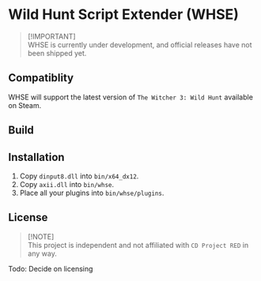 # Wild Hunt Script Extender (WHSE)
> [!IMPORTANT]\
> WHSE is currently under development, and official releases have not been shipped yet.

## Compatiblity
WHSE will support the latest version of `The Witcher 3: Wild Hunt` available on Steam.

## Build

## Installation
1. Copy `dinput8.dll` into `bin/x64_dx12`.
2. Copy `axii.dll` into `bin/whse`.
3. Place all your plugins into `bin/whse/plugins`.

## License
> [!NOTE]\
> This project is independent and not affiliated with `CD Project RED` in any way.

Todo: Decide on licensing
